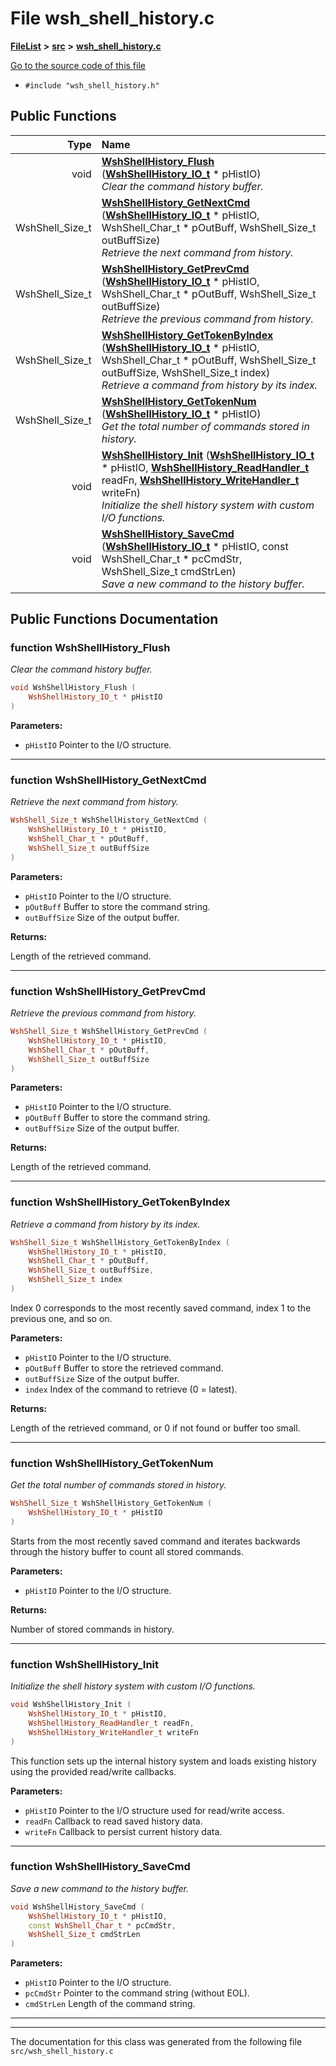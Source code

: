 

# File wsh\_shell\_history.c



[**FileList**](files.md) **>** [**src**](dir_68267d1309a1af8e8297ef4c3efbcdba.md) **>** [**wsh\_shell\_history.c**](wsh__shell__history_8c.md)

[Go to the source code of this file](wsh__shell__history_8c_source.md)



* `#include "wsh_shell_history.h"`





































## Public Functions

| Type | Name |
| ---: | :--- |
|  void | [**WshShellHistory\_Flush**](#function-wshshellhistory_flush) ([**WshShellHistory\_IO\_t**](structWshShellHistory__IO__t.md) \* pHistIO) <br>_Clear the command history buffer._  |
|  WshShell\_Size\_t | [**WshShellHistory\_GetNextCmd**](#function-wshshellhistory_getnextcmd) ([**WshShellHistory\_IO\_t**](structWshShellHistory__IO__t.md) \* pHistIO, WshShell\_Char\_t \* pOutBuff, WshShell\_Size\_t outBuffSize) <br>_Retrieve the next command from history._  |
|  WshShell\_Size\_t | [**WshShellHistory\_GetPrevCmd**](#function-wshshellhistory_getprevcmd) ([**WshShellHistory\_IO\_t**](structWshShellHistory__IO__t.md) \* pHistIO, WshShell\_Char\_t \* pOutBuff, WshShell\_Size\_t outBuffSize) <br>_Retrieve the previous command from history._  |
|  WshShell\_Size\_t | [**WshShellHistory\_GetTokenByIndex**](#function-wshshellhistory_gettokenbyindex) ([**WshShellHistory\_IO\_t**](structWshShellHistory__IO__t.md) \* pHistIO, WshShell\_Char\_t \* pOutBuff, WshShell\_Size\_t outBuffSize, WshShell\_Size\_t index) <br>_Retrieve a command from history by its index._  |
|  WshShell\_Size\_t | [**WshShellHistory\_GetTokenNum**](#function-wshshellhistory_gettokennum) ([**WshShellHistory\_IO\_t**](structWshShellHistory__IO__t.md) \* pHistIO) <br>_Get the total number of commands stored in history._  |
|  void | [**WshShellHistory\_Init**](#function-wshshellhistory_init) ([**WshShellHistory\_IO\_t**](structWshShellHistory__IO__t.md) \* pHistIO, [**WshShellHistory\_ReadHandler\_t**](wsh__shell__history_8h.md#typedef-wshshellhistory_readhandler_t) readFn, [**WshShellHistory\_WriteHandler\_t**](wsh__shell__history_8h.md#typedef-wshshellhistory_writehandler_t) writeFn) <br>_Initialize the shell history system with custom I/O functions._  |
|  void | [**WshShellHistory\_SaveCmd**](#function-wshshellhistory_savecmd) ([**WshShellHistory\_IO\_t**](structWshShellHistory__IO__t.md) \* pHistIO, const WshShell\_Char\_t \* pcCmdStr, WshShell\_Size\_t cmdStrLen) <br>_Save a new command to the history buffer._  |




























## Public Functions Documentation




### function WshShellHistory\_Flush 

_Clear the command history buffer._ 
```C++
void WshShellHistory_Flush (
    WshShellHistory_IO_t * pHistIO
) 
```





**Parameters:**


* `pHistIO` Pointer to the I/O structure. 




        

<hr>



### function WshShellHistory\_GetNextCmd 

_Retrieve the next command from history._ 
```C++
WshShell_Size_t WshShellHistory_GetNextCmd (
    WshShellHistory_IO_t * pHistIO,
    WshShell_Char_t * pOutBuff,
    WshShell_Size_t outBuffSize
) 
```





**Parameters:**


* `pHistIO` Pointer to the I/O structure. 
* `pOutBuff` Buffer to store the command string. 
* `outBuffSize` Size of the output buffer.



**Returns:**

Length of the retrieved command. 





        

<hr>



### function WshShellHistory\_GetPrevCmd 

_Retrieve the previous command from history._ 
```C++
WshShell_Size_t WshShellHistory_GetPrevCmd (
    WshShellHistory_IO_t * pHistIO,
    WshShell_Char_t * pOutBuff,
    WshShell_Size_t outBuffSize
) 
```





**Parameters:**


* `pHistIO` Pointer to the I/O structure. 
* `pOutBuff` Buffer to store the command string. 
* `outBuffSize` Size of the output buffer.



**Returns:**

Length of the retrieved command. 





        

<hr>



### function WshShellHistory\_GetTokenByIndex 

_Retrieve a command from history by its index._ 
```C++
WshShell_Size_t WshShellHistory_GetTokenByIndex (
    WshShellHistory_IO_t * pHistIO,
    WshShell_Char_t * pOutBuff,
    WshShell_Size_t outBuffSize,
    WshShell_Size_t index
) 
```



Index 0 corresponds to the most recently saved command, index 1 to the previous one, and so on.




**Parameters:**


* `pHistIO` Pointer to the I/O structure. 
* `pOutBuff` Buffer to store the retrieved command. 
* `outBuffSize` Size of the output buffer. 
* `index` Index of the command to retrieve (0 = latest).



**Returns:**

Length of the retrieved command, or 0 if not found or buffer too small. 





        

<hr>



### function WshShellHistory\_GetTokenNum 

_Get the total number of commands stored in history._ 
```C++
WshShell_Size_t WshShellHistory_GetTokenNum (
    WshShellHistory_IO_t * pHistIO
) 
```



Starts from the most recently saved command and iterates backwards through the history buffer to count all stored commands.




**Parameters:**


* `pHistIO` Pointer to the I/O structure.



**Returns:**

Number of stored commands in history. 





        

<hr>



### function WshShellHistory\_Init 

_Initialize the shell history system with custom I/O functions._ 
```C++
void WshShellHistory_Init (
    WshShellHistory_IO_t * pHistIO,
    WshShellHistory_ReadHandler_t readFn,
    WshShellHistory_WriteHandler_t writeFn
) 
```



This function sets up the internal history system and loads existing history using the provided read/write callbacks.




**Parameters:**


* `pHistIO` Pointer to the I/O structure used for read/write access. 
* `readFn` Callback to read saved history data. 
* `writeFn` Callback to persist current history data. 




        

<hr>



### function WshShellHistory\_SaveCmd 

_Save a new command to the history buffer._ 
```C++
void WshShellHistory_SaveCmd (
    WshShellHistory_IO_t * pHistIO,
    const WshShell_Char_t * pcCmdStr,
    WshShell_Size_t cmdStrLen
) 
```





**Parameters:**


* `pHistIO` Pointer to the I/O structure. 
* `pcCmdStr` Pointer to the command string (without EOL). 
* `cmdStrLen` Length of the command string. 




        

<hr>

------------------------------
The documentation for this class was generated from the following file `src/wsh_shell_history.c`

